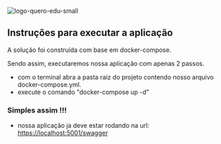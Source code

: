 ![logo-quero-edu-small](https://user-images.githubusercontent.com/1139813/90247813-c9cfc780-de0d-11ea-9a97-485a7212d9dd.png)

## Instruções para executar a aplicação 

A solução foi construída com base em docker-compose.

Sendo assim, executaremos nossa aplicação com apenas 2 passos.

- com o terminal abra a pasta raiz do projeto contendo nosso arquivo docker-compose.yml.
- execute o comando "docker-compose up -d"

### Simples assim !!!

- nossa aplicação ja deve estar rodando na url: <a href="https://localhost:5001/swagger/index.html">https://localhost:5001/swagger</a> 

